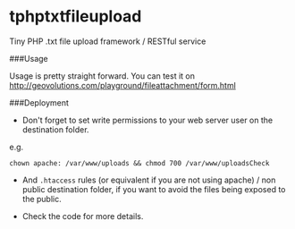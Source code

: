 tphptxtfileupload
=================

Tiny PHP .txt file upload framework / RESTful service


###Usage

Usage is pretty straight forward. You can test it on http://geovolutions.com/playground/fileattachment/form.html


###Deployment

 - Don't forget to set write permissions to your web server user on the destination
folder.

e.g. 

```
chown apache: /var/www/uploads && chmod 700 /var/www/uploadsCheck 
```

 - And `.htaccess` rules (or equivalent if you are not using apache) / non public 
destination folder, if you want to avoid the files being exposed to the public. 


 - Check the code for more details.
